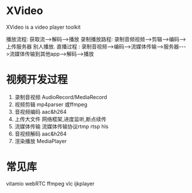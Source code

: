 # XVideo
XVideo is a video player toolkit

播放流程: 获取流-->解码-->播放
录制播放路程: 录制音频视频-->剪辑-->编码-->上传服务器 别人播放.
直播过程 : 录制音视频-->编码-->流媒体传输-->服务器--->流媒体传输到其他app-->解码-->播放

# 视频开发过程

1. 录制音视频 AudioRecord/MediaRecord
2. 视频剪辑 mp4parser 或ffmpeg
3. 音视频编码 aac&h264
4. 上传大文件 网络框架,进度监听,断点续传
5. 流媒体传输 流媒体传输协议rtmp rtsp hls
6. 音视频解码 aac&h264
7. 渲染播放 MediaPlayer

# 常见库
vitamio
webRTC
ffmpeg
vlc
ijkplayer
